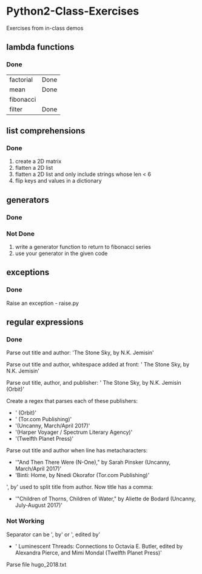 # Python2-Class-Exercises
Exercises from in-class demos

## lambda functions
### Done
<table>
  <tr><td>factorial</td><td>Done</td></tr>
  <tr><td>mean</td><td>Done</td></tr>
  <tr><td>fibonacci</td><td></td></tr>
  <tr><td>filter</td><td>Done</td></tr>
  </table>

## list comprehensions
### Done
1. create a 2D matrix
2. flatten a 2D list
3. flatten a 2D list and only include strings whose len < 6
4. flip keys and values in a dictionary

## generators
### Done
### Not Done
1. write a generator function to return to fibonacci series
2. use your generator in the given code

## exceptions
### Done
Raise an exception - raise.py

## regular expressions
### Done
Parse out title and author: 'The Stone Sky, by N.K. Jemisin'

Parse out title and author, whitespace added at front: '    The Stone Sky, by N.K. Jemisin'

Parse out title, author, and publisher: '    The Stone Sky, by N.K. Jemisin (Orbit)'

Create a regex that parses each of these publishers:
* ' (Orbit)'
* ' (Tor.com Publishing)'
* '(Uncanny, March/April 2017)'
* '(Harper Voyager / Spectrum Literary Agency)'
* '(Twelfth Planet Press)'

Parse out title and author when line has metacharacters:
* '"And Then There Were (N-One)," by Sarah Pinsker (Uncanny, March/April 2017)'
* 'Binti: Home, by Nnedi Okorafor (Tor.com Publishing)'

', by' used to split title from author. Now title has a comma: 
* '"Children of Thorns, Children of Water," by Aliette de Bodard (Uncanny, July-August 2017)'

### Not Working
Separator can be ', by' or ', edited by'
* '    Luminescent Threads: Connections to Octavia E. Butler, edited by Alexandra Pierce, and Mimi Mondal (Twelfth Planet Press)'

Parse file hugo_2018.txt
